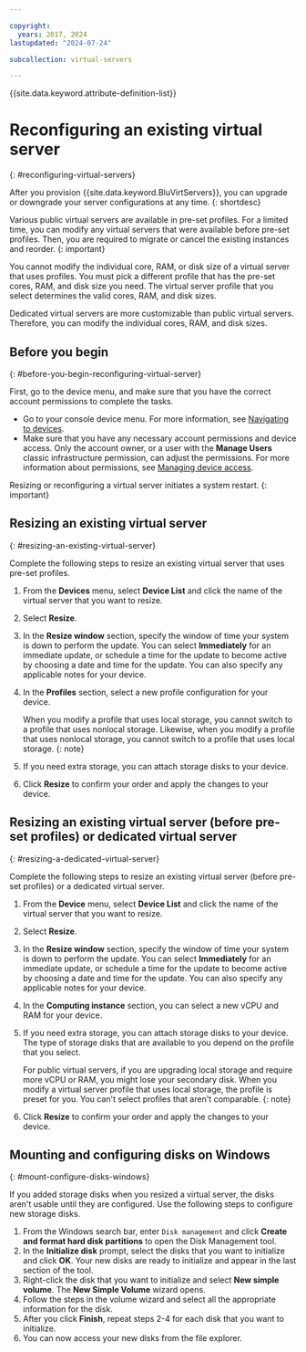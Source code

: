 ```yaml
---

copyright:
  years: 2017, 2024
lastupdated: "2024-07-24"

subcollection: virtual-servers

---
```


{{site.data.keyword.attribute-definition-list}}

# Reconfiguring an existing virtual server
{: #reconfiguring-virtual-servers}

After you provision {{site.data.keyword.BluVirtServers}}, you can upgrade or downgrade your server configurations at any time.
{: shortdesc}

Various public virtual servers are available in pre-set profiles. For a limited time, you can modify any virtual servers that were available before pre-set profiles. Then, you are required to migrate or cancel the existing instances and reorder.
{: important}

You cannot modify the individual core, RAM, or disk size of a virtual server that uses profiles. You must pick a different profile that has the pre-set cores, RAM, and disk size you need. The virtual server profile that you select determines the valid cores, RAM, and disk sizes.

Dedicated virtual servers are more customizable than public virtual servers. Therefore, you can modify the individual cores, RAM, and disk sizes.

## Before you begin
{: #before-you-begin-reconfiguring-virtual-server}

First, go to the device menu, and make sure that you have the correct account permissions to complete the tasks.

* Go to your console device menu. For more information, see [Navigating to devices](/docs/virtual-servers?topic=virtual-servers-navigating-devices).
* Make sure that you have any necessary account permissions and device access. Only the account owner, or a user with the **Manage Users** classic infrastructure permission, can adjust the permissions. For more information about permissions, see [Managing device access](/docs/virtual-servers?topic=virtual-servers-managing-device-access).

Resizing or reconfiguring a virtual server initiates a system restart.
{: important}

## Resizing an existing virtual server
{: #resizing-an-existing-virtual-server}

Complete the following steps to resize an existing virtual server that uses pre-set profiles.

1. From the **Devices** menu, select **Device List** and click the name of the virtual server that you want to resize.
2. Select **Resize**.
3. In the **Resize window** section, specify the window of time your system is down to perform the update. You can select **Immediately** for an immediate update, or schedule a time for the update to become active by choosing a date and time for the update. You can also specify any applicable notes for your device.
4. In the **Profiles** section, select a new profile configuration for your device.

   When you modify a profile that uses local storage, you cannot switch to a profile that uses nonlocal storage. Likewise, when you modify a profile that uses nonlocal storage, you cannot switch to a profile that uses local storage.
   {: note}

5. If you need extra storage, you can attach storage disks to your device.
6. Click **Resize** to confirm your order and apply the changes to your device.

## Resizing an existing virtual server (before pre-set profiles) or dedicated virtual server
{: #resizing-a-dedicated-virtual-server}

Complete the following steps to resize an existing virtual server (before pre-set profiles) or a dedicated virtual server.

1. From the **Device** menu, select **Device List** and click the name of the virtual server that you want to resize.
2. Select **Resize**.
3. In the **Resize window** section, specify the window of time your system is down to perform the update. You can select **Immediately** for an immediate update, or schedule a time for the update to become active by choosing a date and time for the update. You can also specify any applicable notes for your device.
4. In the **Computing instance** section, you can select a new vCPU and RAM for your device.
5. If you need extra storage, you can attach storage disks to your device. The type of storage disks that are available to you depend on the profile that you select.

   For public virtual servers, if you are upgrading local storage and require more vCPU or RAM, you might lose your secondary disk. When you modify a virtual server profile that uses local storage, the profile is preset for you. You can't select profiles that aren't comparable.
   {: note}

6. Click **Resize** to confirm your order and apply the changes to your device.

## Mounting and configuring disks on Windows
{: #mount-configure-disks-windows}

If you added storage disks when you resized a virtual server, the disks aren't usable until they are configured. Use the following steps to configure new storage disks.

1. From the Windows search bar, enter `Disk management` and click **Create and format hard disk partitions** to open the Disk Management tool.
2. In the **Initialize disk** prompt, select the disks that you want to initialize and click **OK**. Your new disks are ready to initialize and appear in the last section of the tool.
3. Right-click the disk that you want to initialize and select **New simple volume**. The **New Simple Volume** wizard opens.
4. Follow the steps in the volume wizard and select all the appropriate information for the disk.
5. After you click **Finish**, repeat steps 2-4 for each disk that you want to initialize.
6. You can now access your new disks from the file explorer.
